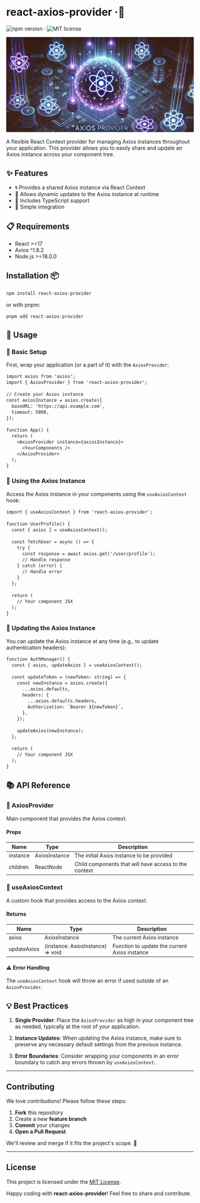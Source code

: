# react-axios-provider ·🚀
![npm version](https://img.shields.io/npm/v/react-axios-provider) · ![MIT license](https://img.shields.io/badge/license-MIT-blue.svg)

![axios-provider.jpg](doc/assets/axios-provider.jpg)

A flexible React Context provider for managing Axios instances throughout your application. This provider allows you to easily share and update an Axios instance across your component tree.


## ✨ Features

- 🌀 Provides a shared Axios instance via React Context
- 🔄 Allows dynamic updates to the Axios instance at runtime
- 📝 Includes TypeScript support
- 🔌 Simple integration



## 📋 Requirements

- React >=17
- Axios ^1.8.2
- Node.js >=18.0.0

## Installation 📦

```bash
npm install react-axios-provider
```

or with pnpm:

```bash
pnpm add react-axios-provider
```



## 📖 Usage

### 🎯 Basic Setup

First, wrap your application (or a part of it) with the `AxiosProvider`:

```tsx
import axios from 'axios';
import { AxiosProvider } from 'react-axios-provider';

// Create your Axios instance
const axiosInstance = axios.create({
  baseURL: 'https://api.example.com',
  timeout: 5000,
});

function App() {
  return (
    <AxiosProvider instance={axiosInstance}>
      <YourComponents />
    </AxiosProvider>
  );
}
```

### 🔨 Using the Axios Instance

Access the Axios instance in your components using the `useAxiosContext` hook:

```tsx
import { useAxiosContext } from 'react-axios-provider';

function UserProfile() {
  const { axios } = useAxiosContext();
  
  const fetchUser = async () => {
    try {
      const response = await axios.get('/user/profile');
      // Handle response
    } catch (error) {
      // Handle error
    }
  };
  
  return (
    // Your component JSX
  );
}
```

### 🔄 Updating the Axios Instance

You can update the Axios instance at any time (e.g., to update authentication headers):

```tsx
function AuthManager() {
  const { axios, updateAxios } = useAxiosContext();
  
  const updateToken = (newToken: string) => {
    const newInstance = axios.create({
      ...axios.defaults,
      headers: {
        ...axios.defaults.headers,
        Authorization: `Bearer ${newToken}`,
      },
    });
    
    updateAxios(newInstance);
  };
  
  return (
    // Your component JSX
  );
}
```

## 📚 API Reference

### 🔧 AxiosProvider

Main component that provides the Axios context.

#### Props

| Name | Type | Description |
|------|------|-------------|
| instance | AxiosInstance | The initial Axios instance to be provided |
| children | ReactNode | Child components that will have access to the context |

### 🎣 useAxiosContext

A custom hook that provides access to the Axios context.

#### Returns

| Name | Type | Description |
|------|------|-------------|
| axios | AxiosInstance | The current Axios instance |
| updateAxios | (instance: AxiosInstance) => void | Function to update the current Axios instance |

#### ⚠️ Error Handling

The `useAxiosContext` hook will throw an error if used outside of an `AxiosProvider`.

## 💡 Best Practices

1. **Single Provider**: Place the `AxiosProvider` as high in your component tree as needed, typically at the root of your application.

2. **Instance Updates**: When updating the Axios instance, make sure to preserve any necessary default settings from the previous instance.

3. **Error Boundaries**: Consider wrapping your components in an error boundary to catch any errors thrown by `useAxiosContext`.

---

## Contributing

We love contributions! Please follow these steps:

1. **Fork** this repository
2. Create a new **feature branch**
3. **Commit** your changes
4. **Open a Pull Request**

We'll review and merge if it fits the project's scope. 🙌

---

## License

This project is licensed under the [MIT License](./LICENSE).

Happy coding with **react-axios-provider**! Feel free to share and contribute.